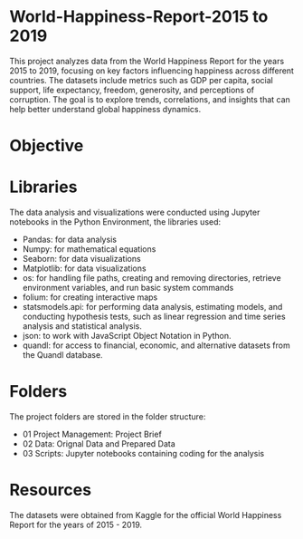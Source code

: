 # World-Happiness-Report-2015 to 2019
This project analyzes data from the World Happiness Report for the years 2015 to 2019, focusing on key factors influencing happiness across different countries. The datasets include metrics such as GDP per capita, social support, life expectancy, freedom, generosity, and perceptions of corruption. The goal is to explore trends, correlations, and insights that can help better understand global happiness dynamics.
# Objective




# Libraries
The data analysis and visualizations were conducted using Jupyter notebooks in the Python Environment, the libraries used:
- Pandas: for data analysis
- Numpy: for mathematical equations
- Seaborn: for data visualizations
- Matplotlib: for data visualizations
- os: for handling file paths, creating and removing directories, retrieve environment variables, and run basic system commands
- folium: for creating interactive maps
- statsmodels.api: for performing data analysis, estimating models, and conducting hypothesis tests, such as linear regression and time series analysis and statistical analysis.
- json: to work with JavaScript Object Notation in Python. 
- quandl: for access to financial, economic, and alternative datasets from the Quandl database.


# Folders
The project folders are stored in the folder structure:
- 01 Project Management: Project Brief
- 02 Data: Orignal Data and Prepared Data
- 03 Scripts: Jupyter notebooks containing coding for the analysis


# Resources
The datasets were obtained from Kaggle for the official World Happiness Report for the years of 2015 - 2019.  
